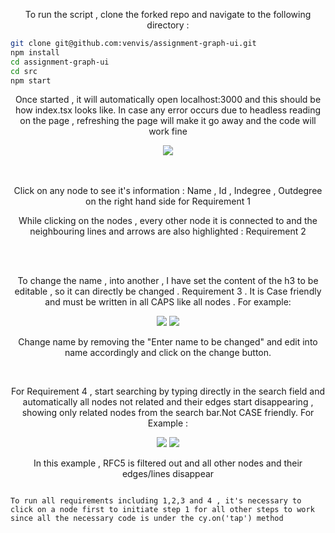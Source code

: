 <p align="center">To run the script , clone the forked repo and navigate to the following directory : </p>

```sh
git clone git@github.com:venvis/assignment-graph-ui.git
npm install 
cd assignment-graph-ui
cd src
npm start
```
<p align="center">Once started , it will automatically open localhost:3000 and this should be how index.tsx looks like. In case any error occurs due to headless reading on the page , refreshing the page will make it go away and the code will work fine</p>

<div align="center">
  <img src="https://i.imgur.com/lEoOxBA.png">
</div>
<br><br>
<p align="center"> Click on any node to see it's information : Name , Id , Indegree , Outdegree on the right hand side for Requirement 1</p>
<p align="center">While clicking on the nodes , every other node it is connected to and the neighbouring lines and arrows are also highlighted : Requirement 2</p>
<br><br>

<p align="center"> To change the name , into another , I have set the content of the h3 to be editable , so it can directly be changed . Requirement 3 . It is Case friendly and must be written in all CAPS like all nodes . For example: </p>
<div align="center" display="flex">
  <img src="https://i.imgur.com/LYrBXqR.png">
  <img src="https://i.imgur.com/1hLgzMo.png">
</div>
<p align="center">Change name by removing the "Enter name to be changed" and edit into name accordingly and click on the change button.</p>
<br>

<p align="center">For Requirement 4 , start searching by typing directly in the search field and automatically all nodes not related and their edges start disappearing , showing only related nodes from the search bar.Not CASE friendly. For Example : </p>

<div align="center" display="flex">
  <img src="https://i.imgur.com/szFzQ9A.png">
  <img src="https://i.imgur.com/6QDqJ68.png">
</div>
<p align="center">In this example , RFC5 is filtered out and all other nodes and their edges/lines disappear</p>

```node

To run all requirements including 1,2,3 and 4 , it's necessary to click on a node first to initiate step 1 for all other steps to work since all the necessary code is under the cy.on('tap') method 

```
